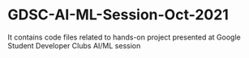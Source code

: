 # GDSC-AI-ML-Session-Oct-2021
It contains code files related to hands-on project presented at Google Student Developer Clubs AI/ML session
